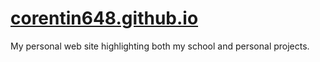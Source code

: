 # [corentin648.github.io](https://corentin648.github.io)
My personal web site highlighting both my school and personal projects.  
